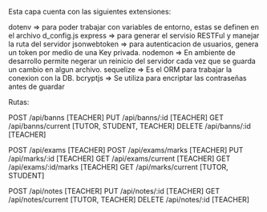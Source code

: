 Esta capa cuenta con las siguientes extensiones:

dotenv  => para poder trabajar con variables de entorno, estas se definen en el archivo d_config.js
express => para generar el servisio  RESTFul y manejar la ruta del servidor
jsonwebtoken => para autenticacion de usuarios, genera un token por medio de una Key privada.
nodemon => En ambiente de desarrollo permite negerar un reinicio del servidor cada vez que se guarda un cambio en algun archivo.
sequelize  => Es el ORM para trabajar la conexion con la DB.
bcryptjs   => Se utiliza para encriptar las contraseñas antes de guardar

Rutas:

POST /api/banns [TEACHER]
PUT /api/banns/:id [TEACHER]
GET /api/banns/current [TUTOR, STUDENT, TEACHER]
DELETE /api/banns/:id [TEACHER]

POST /api/exams [TEACHER]
POST /api/exams/marks [TEACHER]
PUT /api/marks/:id [TEACHER]
GET /api/exams/current [TEACHER]
GET /api/exams/:id/marks [TEACHER]
GET /api/marks/current [TUTOR, STUDENT]

POST /api/notes [TEACHER]
PUT /api/notes/:id [TEACHER]
GET /api/notes/current [TUTOR, TEACHER]
DELETE /api/notes/:id [TEACHER]